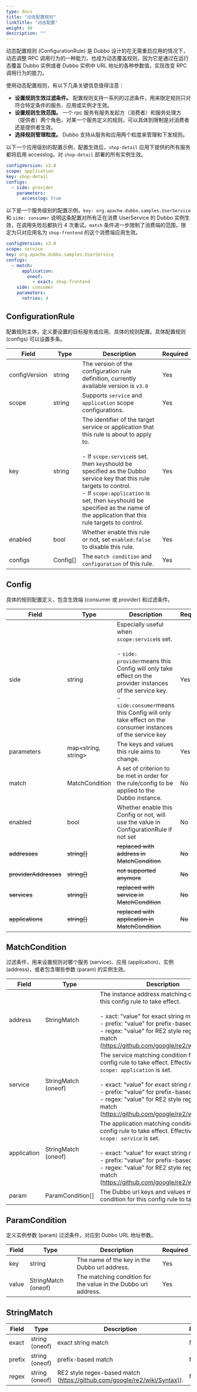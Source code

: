 ```yaml
---
type: docs
title: "动态配置规则"
linkTitle: "动态配置"
weight: 40
description: ""
---
```

动态配置规则 (ConfigurationRule) 是 Dubbo 设计的在无需重启应用的情况下，动态调整 RPC 调用行为的一种能力，也成为动态覆盖规则，因为它是通过在运行态覆盖 Dubbo 实例或者 Dubbo 实例中 URL 地址的各种参数值，实现改变 RPC 调用行为的能力。

使用动态配置规则，有以下几条关键信息值得注意：
* **设置规则生效过滤条件。** 配置规则支持一系列的过滤条件，用来限定规则只对符合特定条件的服务、应用或实例才生效。
* **设置规则生效范围。** 一个 rpc 服务有服务发起方（消费者）和服务处理方（提供者）两个角色，对某一个服务定义的规则，可以具体到限制是对消费者还是提供者生效。
* **选择规则管理粒度。** Dubbo 支持从服务和应用两个粒度来管理和下发规则。

以下一个应用级别的配置示例，配置生效后，`shop-detail` 应用下提供的所有服务都将启用 accesslog，对 `shop-detail` 部署的所有实例生效。

```yaml
configVersion: v3.0
scope: application
key: shop-detail
configs:
  - side: provider
    parameters:
      accesslog: true
```

以下是一个服务级别的配置示例，`key: org.apache.dubbo.samples.UserService` 和 `side: consumer` 说明这条配置对所有正在消费 UserService 的 Dubbo 实例生效，在调用失败后都执行 4 次重试。`match` 条件进一步限制了消费端的范围，限定为只对应用名为 `shop-frontend` 的这个消费端应用生效。

```yaml
configVersion: v3.0
scope: service
key: org.apache.dubbo.samples.UserService
configs:
  - match:
      application:
        oneof:
          - exact: shop-frontend
    side: consumer
    parameters:
      retries: 4
```
## ConfigurationRule
配置规则主体，定义要设置的目标服务或应用、具体的规则配置。具体配置规则 (configs) 可以设置多条。

| Field | Type | Description | Required |
| --- | --- | --- | --- |
| configVersion | string | The version of the configuration rule definition, currently available version is `v3.0` | Yes |
| scope | string | Supports `service` and `application` scope configurations.  | Yes |
| key | string | The identifier of the target service or application that this rule is about to apply to. <br/><br/>- If `scope:service`is set, then `key`should be specified as the Dubbo service key that this rule targets to control.<br/> - If `scope:application` is set, then `key`should be specified as the name of the application that this rule targets to control.| Yes |
| enabled | bool | Whether enable this rule or not, set `enabled:false` to disable this rule. | Yes |
| configs | Config[] | The `match condition` and `configuration` of this rule. | Yes |

## Config
具体的规则配置定义，包含生效端 (consumer 或 provider) 和过滤条件。

| Field | Type | Description | Required |
| --- | --- | --- | --- |
| side | string | Especially useful when `scope:service`is set.<br/><br/>- `side: provider`means this Config will only take effect on the provider instances of the service key.<br/>- `side:consumer`means this Config will only take effect on the consumer instances of the service key| Yes |
| parameters | map<string, string> | The keys and values this rule aims to change. | Yes |
| match | MatchCondition | A set of criterion to be met in order for the rule/config to be applied to the Dubbo instance.  | No |
| enabled | bool | Whether enable this Config or not, will use the value in ConfigurationRule if not set | No |
| ~~addresses~~ | ~~string[]~~ | ~~replaced with address in MatchCondition~~ | ~~No~~ |
| ~~providerAddresses~~ | ~~string[]~~ | ~~not supported anymore~~ | ~~No~~ |
| ~~services~~ | ~~string[]~~ | ~~replaced with service in MatchCondition~~ | ~~No~~ |
| ~~applications~~ | ~~string[]~~ | ~~replaced with application in MatchCondition~~ | ~~No~~ |

## MatchCondition
过滤条件，用来设置规则对哪个服务 (service)、应用 (application)、实例 (address)，或者包含哪些参数 (param) 的实例生效。

| Field | Type | Description | Required |
| --- | --- | --- | --- |
| address | StringMatch | The instance address matching condition for this config rule to take effect.<br/><br/>- xact: "value" for exact string match<br/>- prefix: "value" for prefix-based match<br/>- regex: "value" for RE2 style regex-based match ([https://github.com/google/re2/wiki/Syntax)](https://github.com/google/re2/wiki/Syntax)).| No |
| service | StringMatch (oneof) | The service matching condition for this config rule to take effect. Effective when `scope: application` is set.<br/><br/>- exact: "value" for exact string match<br/>- prefix: "value" for prefix-based match<br/>- regex: "value" for RE2 style regex-based match ([https://github.com/google/re2/wiki/Syntax)](https://github.com/google/re2/wiki/Syntax)).| No |
| application | StringMatch (oneof) | The application matching condition for this config rule to take effect. Effective when `scope: service` is set.<br/><br/>- exact: "value" for exact string match<br/>- prefix: "value" for prefix-based match<br/>- regex: "value" for RE2 style regex-based match ([https://github.com/google/re2/wiki/Syntax)](https://github.com/google/re2/wiki/Syntax)).| No |
| param | ParamCondition[] | The Dubbo url keys and values matching condition for this config rule to take effect. | No |

## ParamCondition
定义实例参数 (param) 过滤条件，对应到 Dubbo URL 地址参数。

| Field | Type | Description | Required |
| --- | --- | --- | --- |
| key | string | The name of the key in the Dubbo url address. | Yes |
| value | StringMatch (oneof) | The matching condition for the value in the Dubbo url address. | Yes |

## StringMatch
| Field | Type | Description | Required |
| --- | --- | --- | --- |
| exact | string (oneof) | exact string match | No |
| prefix | string (oneof) | prefix-based match | No |
| regex | string (oneof) | RE2 style regex-based match ([https://github.com/google/re2/wiki/Syntax)](https://github.com/google/re2/wiki/Syntax)). | No |
